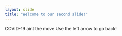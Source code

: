 ```yaml
---
layout: slide
title: "Welcome to our second slide!"
---
```

COVID-19 aint the move
Use the left arrow to go back!